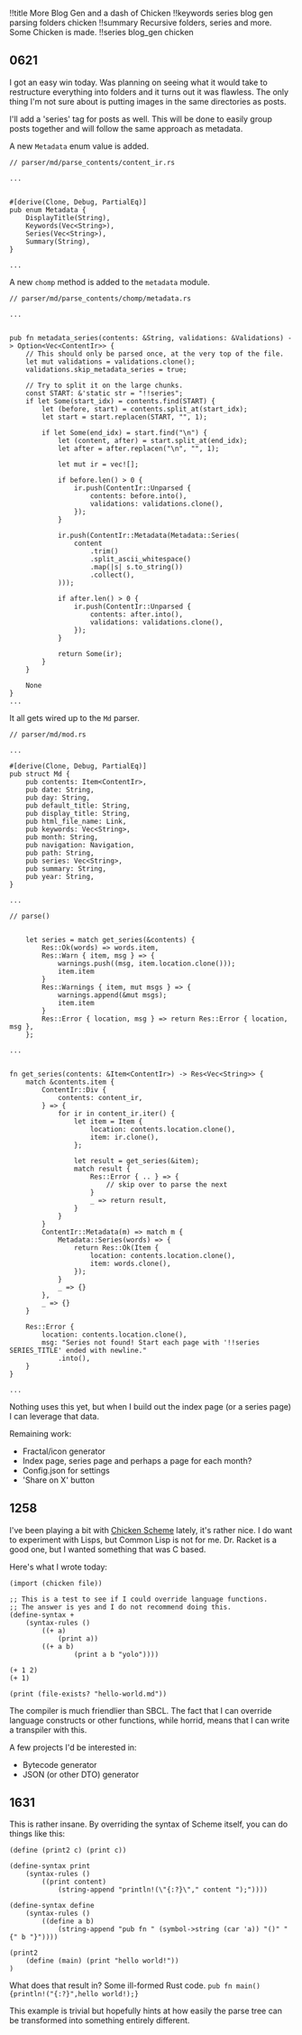 !!title More Blog Gen and a dash of Chicken
!!keywords series blog gen parsing folders chicken
!!summary Recursive folders, series and more. Some Chicken is made.
!!series blog_gen chicken

## 0621

I got an easy win today. Was planning on seeing what it would take to restructure everything into folders and it turns out it was flawless. The only thing I'm not sure about is putting images in the same directories as posts.

I'll add a 'series' tag for posts as well. This will be done to easily group posts together and will follow the same approach as metadata.

A new `Metadata` enum value is added.

```
// parser/md/parse_contents/content_ir.rs

...


#[derive(Clone, Debug, PartialEq)]
pub enum Metadata {
    DisplayTitle(String),
    Keywords(Vec<String>),
    Series(Vec<String>),
    Summary(String),
}

...
```

A new `chomp` method is added to the `metadata` module.

```
// parser/md/parse_contents/chomp/metadata.rs

...


pub fn metadata_series(contents: &String, validations: &Validations) -> Option<Vec<ContentIr>> {
    // This should only be parsed once, at the very top of the file.
    let mut validations = validations.clone();
    validations.skip_metadata_series = true;

    // Try to split it on the large chunks.
    const START: &'static str = "!!series";
    if let Some(start_idx) = contents.find(START) {
        let (before, start) = contents.split_at(start_idx);
        let start = start.replacen(START, "", 1);

        if let Some(end_idx) = start.find("\n") {
            let (content, after) = start.split_at(end_idx);
            let after = after.replacen("\n", "", 1);

            let mut ir = vec![];

            if before.len() > 0 {
                ir.push(ContentIr::Unparsed {
                    contents: before.into(),
                    validations: validations.clone(),
                });
            }

            ir.push(ContentIr::Metadata(Metadata::Series(
                content
                    .trim()
                    .split_ascii_whitespace()
                    .map(|s| s.to_string())
                    .collect(),
            )));

            if after.len() > 0 {
                ir.push(ContentIr::Unparsed {
                    contents: after.into(),
                    validations: validations.clone(),
                });
            }

            return Some(ir);
        }
    }

    None
}
...
```

It all gets wired up to the `Md` parser.

```
// parser/md/mod.rs

...

#[derive(Clone, Debug, PartialEq)]
pub struct Md {
    pub contents: Item<ContentIr>,
    pub date: String,
    pub day: String,
    pub default_title: String,
    pub display_title: String,
    pub html_file_name: Link,
    pub keywords: Vec<String>,
    pub month: String,
    pub navigation: Navigation,
    pub path: String,
    pub series: Vec<String>,
    pub summary: String,
    pub year: String,
}

...

// parse()


    let series = match get_series(&contents) {
        Res::Ok(words) => words.item,
        Res::Warn { item, msg } => {
            warnings.push((msg, item.location.clone()));
            item.item
        }
        Res::Warnings { item, mut msgs } => {
            warnings.append(&mut msgs);
            item.item
        }
        Res::Error { location, msg } => return Res::Error { location, msg },
    };

...


fn get_series(contents: &Item<ContentIr>) -> Res<Vec<String>> {
    match &contents.item {
        ContentIr::Div {
            contents: content_ir,
        } => {
            for ir in content_ir.iter() {
                let item = Item {
                    location: contents.location.clone(),
                    item: ir.clone(),
                };

                let result = get_series(&item);
                match result {
                    Res::Error { .. } => {
                        // skip over to parse the next
                    }
                    _ => return result,
                }
            }
        }
        ContentIr::Metadata(m) => match m {
            Metadata::Series(words) => {
                return Res::Ok(Item {
                    location: contents.location.clone(),
                    item: words.clone(),
                });
            }
            _ => {}
        },
        _ => {}
    }

    Res::Error {
        location: contents.location.clone(),
        msg: "Series not found! Start each page with '!!series SERIES_TITLE' ended with newline."
            .into(),
    }
}

...

```

Nothing uses this yet, but when I build out the index page (or a series page) I can leverage that data.

Remaining work:
* Fractal/icon generator
* Index page, series page and perhaps a page for each month?
* Config.json for settings
* 'Share on X' button


## 1258

I've been playing a bit with [Chicken Scheme]() lately, it's rather nice. I do want to experiment with Lisps, but Common Lisp is not for me. Dr. Racket is a good one, but I wanted something that was C based. 

Here's what I wrote today:

```
(import (chicken file))

;; This is a test to see if I could override language functions.
;; The answer is yes and I do not recommend doing this.
(define-syntax +
    (syntax-rules ()
        ((+ a)
            (print a))
        ((+ a b)    
                (print a b "yolo"))))

(+ 1 2)
(+ 1)

(print (file-exists? "hello-world.md"))
```

The compiler is much friendlier than SBCL. The fact that I can override language constructs or other functions, while horrid, means that I can write a transpiler with this. 

A few projects I'd be interested in:
* Bytecode generator
* JSON (or other DTO) generator

## 1631

This is rather insane. By overriding the syntax of Scheme itself, you can do things like this:

```
(define (print2 c) (print c))

(define-syntax print 
    (syntax-rules ()
        ((print content)
            (string-append "println!(\"{:?}\"," content ");"))))

(define-syntax define 
    (syntax-rules ()
        ((define a b)
            (string-append "pub fn " (symbol->string (car 'a)) "()" "{" b "}"))))

(print2 
    (define (main) (print "hello world!"))
)
```

What does that result in? Some ill-formed Rust code.
```pub fn main(){println!("{:?}",hello world!);}```

This example is trivial but hopefully hints at how easily the parse tree can be transformed into something entirely different.
